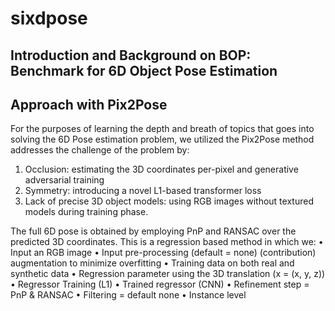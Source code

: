 # sixdpose

## Introduction and Background on BOP: Benchmark for 6D Object Pose Estimation 



## Approach with Pix2Pose

For the purposes of learning the depth and breath of topics that goes into solving the 6D Pose estimation problem, we utilized the Pix2Pose method addresses the challenge of the problem by:
1.	Occlusion: estimating the 3D coordinates per-pixel and generative adversarial training
2.	Symmetry: introducing a novel L1-based transformer loss
3.	Lack of precise 3D object models: using RGB images without textured models during training phase. 

The full 6D pose is obtained by employing PnP and RANSAC over the predicted 3D coordinates. 
This is a regression based method in which we:
•	Input an RGB image
•	Input pre-processing (default = none) (contribution) augmentation to minimize overfitting
•	Training data on both real and synthetic data
•	Regression parameter using the 3D translation (x = (x, y, z))
•	Regressor Training (L1) 
•	Trained regressor (CNN)
•	Refinement step = PnP & RANSAC
•	Filtering = default none
•	Instance level
